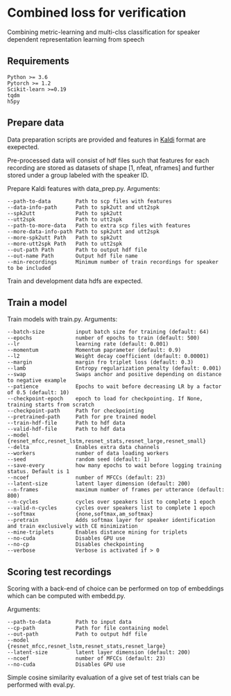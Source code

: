 # Combined loss for verification

Combining metric-learning and multi-clss classification for speaker dependent representation learning from speech

## Requirements

```
Python >= 3.6
Pytorch >= 1.2
Scikit-learn >=0.19
tqdm
h5py
```

## Prepare data

Data preparation scripts are provided and features in [Kaldi](https://kaldi-asr.org/) format are exepected.

Pre-processed data will consist of hdf files such that features for each recording are stored as datasets of shape [1, nfeat, nframes] and further stored under a group labeled with the speaker ID.

Prepare Kaldi features with data_prep.py. Arguments:

```
--path-to-data        Path to scp files with features
--data-info-path      Path to spk2utt and utt2spk
--spk2utt             Path to spk2utt
--utt2spk             Path to utt2spk
--path-to-more-data   Path to extra scp files with features
--more-data-info-path Path to spk2utt and utt2spk
--more-spk2utt Path   Path to spk2utt
--more-utt2spk Path   Path to utt2spk
--out-path Path       Path to output hdf file
--out-name Path       Output hdf file name
--min-recordings      Minimum number of train recordings for speaker to be included
```

Train and development data hdfs are expected.

## Train a model

Train models with train.py. Arguments:

```
--batch-size          input batch size for training (default: 64)
--epochs              number of epochs to train (default: 500)
--lr                  learning rate (default: 0.001)
--momentum            Momentum paprameter (default: 0.9)
--l2                  Weight decay coefficient (default: 0.00001)
--margin              margin fro triplet loss (default: 0.3)
--lamb                Entropy regularization penalty (default: 0.001)
--swap                Swaps anchor and positive depending on distance to negative example
--patience            Epochs to wait before decreasing LR by a factor of 0.5 (default: 10)
--checkpoint-epoch    epoch to load for checkpointing. If None, training starts from scratch
--checkpoint-path     Path for checkpointing
--pretrained-path     Path for pre trained model
--train-hdf-file      Path to hdf data
--valid-hdf-file      Path to hdf data
--model               {resnet_mfcc,resnet_lstm,resnet_stats,resnet_large,resnet_small}
--delta               Enables extra data channels
--workers             number of data loading workers
--seed                random seed (default: 1)
--save-every          how many epochs to wait before logging training status. Default is 1
--ncoef               number of MFCCs (default: 23)
--latent-size         latent layer dimension (default: 200)
--n-frames            maximum number of frames per utterance (default: 800)
--n-cycles            cycles over speakers list to complete 1 epoch
--valid-n-cycles      cycles over speakers list to complete 1 epoch
--softmax             {none,softmax,am_softmax}
--pretrain            Adds softmax layer for speaker identification and train exclusively with CE minimization
--mine-triplets       Enables distance mining for triplets
--no-cuda             Disables GPU use
--no-cp               Disables checkpointing
--verbose             Verbose is activated if > 0
```

## Scoring test recordings

Scoring with a back-end of choice can be performed on top of embeddings which can be computed with embedd.py.

Arguments:

```
--path-to-data        Path to input data
--cp-path             Path for file containing model
--out-path            Path to output hdf file
--model               {resnet_mfcc,resnet_lstm,resnet_stats,resnet_large}
--latent-size         latent layer dimension (default: 200)
--ncoef               number of MFCCs (default: 23)
--no-cuda             Disables GPU use
```

Simple cosine similarity evaluation of a give set of test trials can be performed with eval.py.
